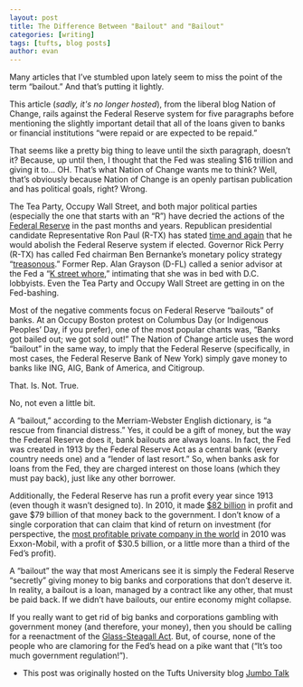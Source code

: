 ```yaml
---
layout: post
title: The Difference Between "Bailout" and "Bailout"
categories: [writing]
tags: [tufts, blog posts]
author: evan
---
```


Many articles that I’ve stumbled upon lately seem to miss the point of the term “bailout.” And that’s putting it lightly.

This article (*sadly, it's no longer hosted*), from the liberal blog Nation of Change, rails against the Federal Reserve system for five paragraphs before mentioning the slightly important detail that all of the loans given to banks or financial institutions “were repaid or are expected to be repaid.”

That seems like a pretty big thing to leave until the sixth paragraph, doesn’t it?  Because, up until then, I thought that the Fed was stealing $16 trillion and giving it to… OH.  That’s what Nation of Change wants me to think?  Well, that’s obviously because Nation of Change is an openly partisan publication and has political goals, right?  Wrong.

The Tea Party, Occupy Wall Street, and both major political parties (especially the one that starts with an “R”) have decried the actions of the [Federal Reserve](https://en.wikipedia.org/wiki/Federal_Reserve_System) in the past months and years.  Republican presidential candidate Representative Ron Paul (R-TX) has stated [time and again](https://www.ronpaul.com/fiat-money-inflation-federal-reserve-2/) that he would abolish the Federal Reserve system if elected.  Governor Rick Perry (R-TX) has called Fed chairman Ben Bernanke’s monetary policy strategy “[treasonous](https://www.theguardian.com/world/2011/aug/16/rick-perry-ben-bernanke-treasonous).”  Former Rep. Alan Grayson (D-FL) called a senior advisor at the Fed a “[K street whore](https://wizbangblog.com/content/2009/10/26/alan-grayson-calls-federal-reserve-senior-advisor-a-k-street-whore.php),” intimating that she was in bed with D.C. lobbyists.  Even the Tea Party and Occupy Wall Street are getting in on the Fed-bashing.

Most of the negative comments focus on Federal Reserve “bailouts” of banks.  At an Occupy Boston protest on Columbus Day (or Indigenous Peoples’ Day, if you prefer), one of the most popular chants was, “Banks got bailed out; we got sold out!”  The Nation of Change article uses the word “bailout” in the same way, to imply that the Federal Reserve (specifically, in most cases, the Federal Reserve Bank of New York) simply gave money to banks like ING, AIG, Bank of America, and Citigroup.

That. Is. Not. True.

No, not even a little bit.

A “bailout,” according to the Merriam-Webster English dictionary, is “a rescue from financial distress.”  Yes, it could be a gift of money, but the way the Federal Reserve does it, bank bailouts are always loans.  In fact, the Fed was created in 1913 by the Federal Reserve Act as a central bank (every country needs one) and a “lender of last resort.”  So, when banks ask for loans from the Fed, they are charged interest on those loans (which they must pay back), just like any other borrower.

Additionally, the Federal Reserve has run a profit every year since 1913 (even though it wasn’t designed to).  In 2010, it made [$82 billion](http://www.nytimes.com/2011/03/23/business/economy/23fed.html?_r=2&ref=business) in profit and gave $79 billion of that money back to the government.  I don’t know of a single corporation that can claim that kind of return on investment (for perspective, the [most profitable private company in the world](http://archive.fortune.com/galleries/2011/fortune/1104/gallery.fortune500_most_profitable.fortune/index.html) in 2010 was Exxon-Mobil, with a profit of $30.5 billion, or a little more than a third of the Fed’s profit).

A “bailout” the way that most Americans see it is simply the Federal Reserve “secretly” giving money to big banks and corporations that don’t deserve it.  In reality, a bailout is a loan, managed by a contract like any other, that must be paid back.  If we didn’t have bailouts, our entire economy might collapse.

If you really want to get rid of big banks and corporations gambling with government money (and therefore, your money), then you should be calling for a reenactment of the [Glass-Steagall Act](http://en.wikipedia.org/wiki/Glass%E2%80%93Steagall_Act).  But, of course, none of the people who are clamoring for the Fed’s head on a pike want that (“It’s too much government regulation!”).

* This post was originally hosted on the Tufts University blog [Jumbo Talk](http://admissions.tufts.edu/blogs/jumbo-talk/)
